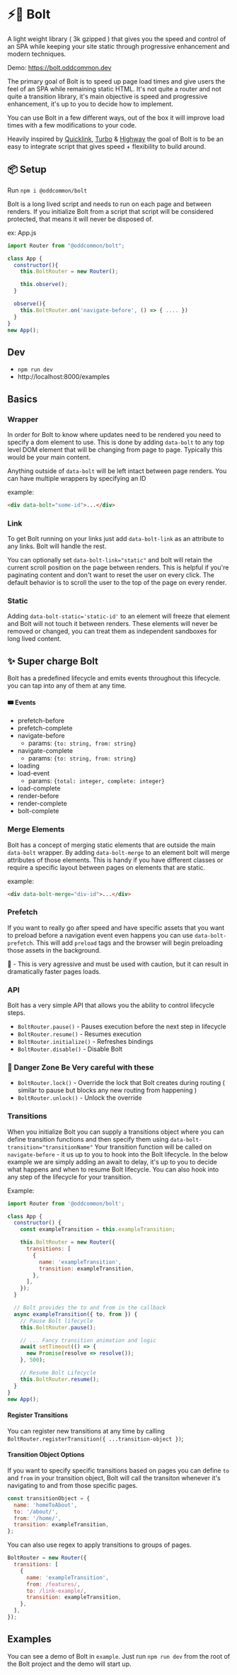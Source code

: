 # ⚡️🤖 Bolt

A light weight library ( 3k gzipped ) that gives you the speed and control of an SPA while keeping your site static through progressive enhancement and modern techniques.

Demo: https://bolt.oddcommon.dev

The primary goal of Bolt is to speed up page load times and give users the feel of an SPA while remaining static HTML. It's not quite a router and not quite a transition library, it's main objective is speed and progressive enhancement, it's up to you to decide how to implement.

You can use Bolt in a few different ways, out of the box it will improve load times with a few modifications to your code.

Heavily inspired by [Quicklink](https://github.com/GoogleChromeLabs/quicklink), [Turbo](https://turbo.hotwired.dev/) & [Highway](https://highway.js.org/) the goal of Bolt is to be an easy to integrate script that gives speed + flexibility to build around.

## 📦 Setup

Run `npm i @oddcommon/bolt`

Bolt is a long lived script and needs to run on each page and between renders. If you initialize Bolt from a script that script will be considered protected, that means it will never be disposed of.

ex: App.js

```js
import Router from "@oddcommon/bolt";

class App {
  constructor(){
    this.BoltRouter = new Router();

    this.observe();
  }

  observe(){
    this.BoltRouter.on('navigate-before', () => { .... })
  }
}
new App();
```

## Dev

- `npm run dev`
- http://localhost:8000/examples

## Basics

### Wrapper

In order for Bolt to know where updates need to be rendered you need to specify a dom element to use. This is done by adding `data-bolt` to any top level DOM element that will be changing from page to page. Typically this would be your main content.

Anything outside of `data-bolt` will be left intact between page renders. You can have multiple wrappers by specifying an ID

example:

```html
<div data-bolt="some-id">...</div>
```

### Link

To get Bolt running on your links just add `data-bolt-link` as an attribute to any links. Bolt will handle the rest.

You can optionally set `data-bolt-link="static"` and bolt will retain the current scroll position on the page between renders. This is helpful if you're paginating content and don't want to reset the user on every click. The default behavior is to scroll the user to the top of the page on every render.

### Static

Adding `data-bolt-static='static-id'` to an element will freeze that element and Bolt will not touch it between renders. These elements will never be removed or changed, you can treat them as independent sandboxes for long lived content.

## ✨ Super charge Bolt

Bolt has a predefined lifecycle and emits events throughout this lifecycle. you can tap into any of them at any time.

#### 🎟 Events

- prefetch-before
- prefetch-complete
- navigate-before
  - params: `{to: string, from: string}`
- navigate-complete
  - params: `{to: string, from: string}`
- loading
- load-event
  - params: `{total: integer, complete: integer}`
- load-complete
- render-before
- render-complete
- bolt-complete

### Merge Elements

Bolt has a concept of merging static elements that are outside the main `data-bolt` wrapper. By adding `data-bolt-merge` to an element bolt will merge attributes of those elements. This is handy if you have different classes or require a specific layout between pages on elements that are static.

example:

```html
<div data-bolt-merge="div-id">...</div>
```

### Prefetch

If you want to really go after speed and have specific assets that you want to preload before a navigation event even happens you can use `data-bolt-prefetch`. This will add `preload` tags and the browser will begin preloading those assets in the background.

🚨 - This is very agressive and must be used with caution, but it can result in dramatically faster pages loads.

### API

Bolt has a very simple API that allows you the ability to control lifecycle steps.

- `BoltRouter.pause()` - Pauses execution before the next step in lifecycle
- `BoltRouter.resume()` - Resumes execution
- `BoltRouter.initialize()` - Refreshes bindings
- `BoltRouter.disable()` - Disable Bolt

### 🚨 Danger Zone Be Very careful with these

- `BoltRouter.lock()` - Override the lock that Bolt creates during routing ( similar to pause but blocks any new routing from happening )
- `BoltRouter.unlock()` - Unlock the override

### Transitions

When you initialize Bolt you can supply a transitions object where you can define transition functions and then specify them using `data-bolt-transition="transitionName"` Your transition function will be called on `navigate-before` - it us up to you to hook into the Bolt lifecycle. In the below example we are simply adding an await to delay, it's up to you to decide what happens and when to resume Bolt lifecycle. You can also hook into any step of the lifecycle for your transition.

Example:

```js
import Router from '@oddcommon/bolt';

class App {
  constructor() {
    const exampleTransition = this.exampleTransition;

    this.BoltRouter = new Router({
      transitions: [
        {
          name: 'exampleTransition',
          transition: exampleTransition,
        },
      ],
    });
  }

  // Bolt provides the to and from in the callback
  async exampleTransition({ to, from }) {
    // Pause Bolt lifecycle
    this.BoltRouter.pause();

    // ... Fancy transition animation and logic
    await setTimeout(() => {
      new Promise(resolve => resolve());
    }, 500);

    // Resume Bolt Lifecycle
    this.BoltRouter.resume();
  }
}
new App();
```

#### Register Transitions

You can register new transitions at any time by calling `BoltRouter.registerTransition({ ...transition-object })`;

#### Transition Object Options

If you want to specify specific transitions based on pages you can define `to` and `from` in your transition object, Bolt will call the transiton whenever it's navigating to and from those specific pages.

```js
const transitionObject = {
  name: 'homeToAbout',
  to: '/about/',
  from: '/home/',
  transition: exampleTransition,
};
```

You can also use regex to apply transitions to groups of pages.

```js
BoltRouter = new Router({
  transitions: [
    {
      name: 'exampleTransition',
      from: /features/,
      to: /link-example/,
      transition: exampleTransition,
    },
  ],
});
```

## Examples

You can see a demo of Bolt in `example`. Just run `npm run dev` from the root of the Bolt project and the demo will start up.
